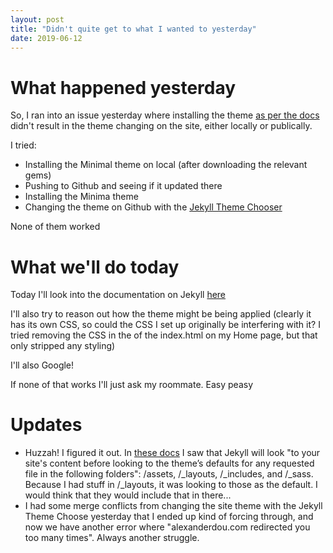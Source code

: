 ```yaml
---
layout: post
title: "Didn't quite get to what I wanted to yesterday"
date: 2019-06-12
---
```


# What happened yesterday
So, I ran into an issue yesterday where installing the theme [as per the docs](https://github.com/pages-themes/minimal) didn't result in the theme changing on the site, either locally or publically. 

I tried:
* Installing the Minimal theme on local (after downloading the relevant gems)
* Pushing to Github and seeing if it updated there
* Installing the Minima theme
* Changing the theme on Github with the [Jekyll Theme Chooser](https://help.github.com/en/articles/adding-a-jekyll-theme-to-your-github-pages-site-with-the-jekyll-theme-chooser)

None of them worked

# What we'll do today
Today I'll look into the documentation on Jekyll [here](https://jekyllrb.com/docs/themes/)

I'll also try to reason out how the theme might be being applied (clearly it has its own CSS, so could the CSS I set up originally be interfering with it? I tried removing the CSS in the <head> of the index.html on my Home page, but that only stripped any styling)

I'll also Google!

If none of that works I'll just ask my roommate. Easy peasy


# Updates
* Huzzah! I figured it out. In [these docs](https://jekyllrb.com/docs/themes/) I saw that Jekyll will look "to your site's content before looking to the theme’s defaults for any requested file in the following folders": /assets, /_layouts, /_includes, and /_sass. Because I had stuff in /_layouts, it was looking to those as the default. I would think that they would include that in there...
* I had some merge conflicts from changing the site theme with the Jekyll Theme Choose yesterday that I ended up kind of forcing through, and now we have another error where "alexanderdou.com redirected you too many times". Always another struggle. 